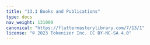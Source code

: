 ```yaml
---
title: "13.1 Books and Publications"
type: docs
nav_weight: 131000
canonical: "https://fluttermasterylibrary.com/7/13/1"
license: "© 2023 Tokenizer Inc. CC BY-NC-SA 4.0"
---
```

